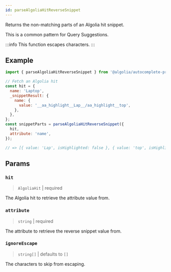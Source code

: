 ```yaml
---
id: parseAlgoliaHitReverseSnippet
---
```


Returns the non-matching parts of an Algolia hit snippet.

This is a common pattern for Query Suggestions.

<!-- prettier-ignore -->
:::info
This function escapes characters.
:::

## Example

```js
import { parseAlgoliaHitReverseSnippet } from '@algolia/autocomplete-preset-algolia';

// Fetch an Algolia hit
const hit = {
  name: 'Laptop',
  _snippetResult: {
    name: {
      value: '__aa_highlight__Lap__/aa_highlight__top',
    },
  },
};
const snippetParts = parseAlgoliaHitReverseSnippet({
  hit,
  attribute: 'name',
});

// => [{ value: 'Lap', isHighlighted: false }, { value: 'top', isHighlighted: true }]
```

## Params

### `hit`

> `AlgoliaHit` | required

The Algolia hit to retrieve the attribute value from.

### `attribute`

> `string` | required

The attribute to retrieve the reverse snippet value from.

### `ignoreEscape`

> `string[]` | defaults to `[]`

The characters to skip from escaping.

